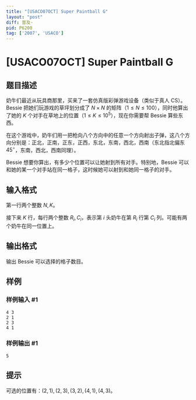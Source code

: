 ```yaml
---
title: "[USACO07OCT] Super Paintball G"
layout: "post"
diff: 普及-
pid: P6200
tag: ['2007', 'USACO']
---
```

# [USACO07OCT] Super Paintball G
## 题目描述

奶牛们最近从玩具商那里，买来了一套仿真版彩弹游戏设备（类似于真人 CS）。Bessie 把她们玩游戏的草坪划分成了 $N \times N$ 的矩阵（$1 \leq N \leq 100$），同时他算出了她的 $K$ 个对手在草地上的位置（$1 \leq K \leq 10^5$），现在你需要帮 Bessie 算些东西。

在这个游戏中，奶牛们用一把枪向八个方向中的任意一个方向射出子弹，这八个方向分别是：正北，正南，正东，正西，东北，东南，西北，西南（东北指北偏东 $45^\circ$，东南，西北，西南同理）。

Bessie 想要你算出，有多少个位置可以让她射到所有对手。特别地，Bessie 可以和她的某一个对手站在同一格子，这时候她可以射到和她同一格子的对手。
## 输入格式

第一行两个整数 $N, K$。

接下来 $K$ 行，每行两个整数 $R_i, C_i$，表示第 $i$ 头奶牛在第 $R_i$ 行第 $C_i$ 列。可能有两个奶牛在同一位置上。
## 输出格式

输出 Bessie 可以选择的格子数目。
## 样例

### 样例输入 #1
```
4 3
2 1
2 3
4 1
```
### 样例输出 #1
```
5
```
## 提示

可选的位置有：$(2,1),(2,3),(3,2),(4,1),(4,3)$。

